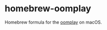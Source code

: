 # homebrew-oomplay

Homebrew formula for the [oomplay](https://github.com/oom-ai/oomplay) on macOS.
